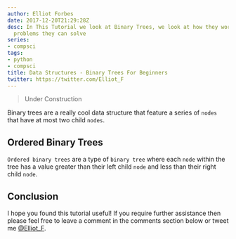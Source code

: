 ```yaml
---
author: Elliot Forbes
date: 2017-12-20T21:29:28Z
desc: In This Tutorial we look at Binary Trees, we look at how they work and what
  problems they can solve
series:
- compsci
tags:
- python
- compsci
title: Data Structures - Binary Trees For Beginners
twitter: https://twitter.com/Elliot_F
---
```


> Under Construction

Binary trees are a really cool data structure that feature a series of `nodes` that have at most two child `nodes`. 

## Ordered Binary Trees

`Ordered binary trees` are a type of `binary tree` where each `node` within the tree has a value greater than their left child `node` and less than their right child `node`. 

## Conclusion

I hope you found this tutorial useful! If you require further assistance then please feel free to leave a comment in the comments section below or tweet me [@Elliot_F](https://twitter.com/elliot_f).